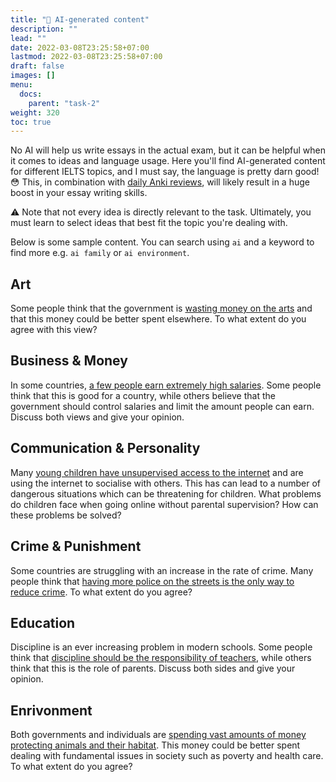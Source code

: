 ```yaml
---
title: "🤖 AI-generated content"
description: ""
lead: ""
date: 2022-03-08T23:25:58+07:00
lastmod: 2022-03-08T23:25:58+07:00
draft: false
images: []
menu:
  docs:
    parent: "task-2"
weight: 320
toc: true
---
```


No AI will help us write essays in the actual exam, but it can be helpful when it comes to ideas and language usage. Here you'll find AI-generated content for different IELTS topics, and I must say, the language is pretty darn good! 😳 This, in combination with [daily Anki reviews](https://dangquang.xyz/p/srs/), will likely result in a huge boost in your essay writing skills.

⚠️ Note that not every idea is directly relevant to the task. Ultimately, you must learn to select ideas that best fit the topic you're dealing with.

Below is some sample content. You can search using `ai` and a keyword to find more e.g. `ai family` or `ai environment`.

## Art

Some people think that the government is [wasting money on the arts](ai-gen/wasting-money-on-arts.md) and that this money could be better spent elsewhere. To what extent do you agree with this view?

## Business & Money

In some countries, [a few people earn extremely high salaries](ai-gen/extremely-high-earnings.md). Some people think that this is good for a country, while others believe that the government should control salaries and limit the amount people can earn. Discuss both views and give your opinion.

## Communication & Personality

Many [young children have unsupervised access to the internet](ai-gen/young-children-internet-access.md) and are using the internet to socialise with others. This has can lead to a number of dangerous situations which can be threatening for children. What problems do children face when going online without parental supervision? How can these problems be solved?

## Crime & Punishment

Some countries are struggling with an increase in the rate of crime. Many people think that [having more police on the streets is the only way to reduce crime](ai-gen/more-police-reduce-crime.md). To what extent do you agree?

## Education

Discipline is an ever increasing problem in modern schools. Some people think that [discipline should be the responsibility of teachers](ai-gen/student-discipline-parents-teachers.md), while others think that this is the role of parents. Discuss both sides and give your opinion.

## Enrivonment

Both governments and individuals are [spending vast amounts of money protecting animals and their habitat](ai-gen/protecting-animals-or-humans.md). This money could be better spent dealing with fundamental issues in society such as poverty and health care. To what extent do you agree?
